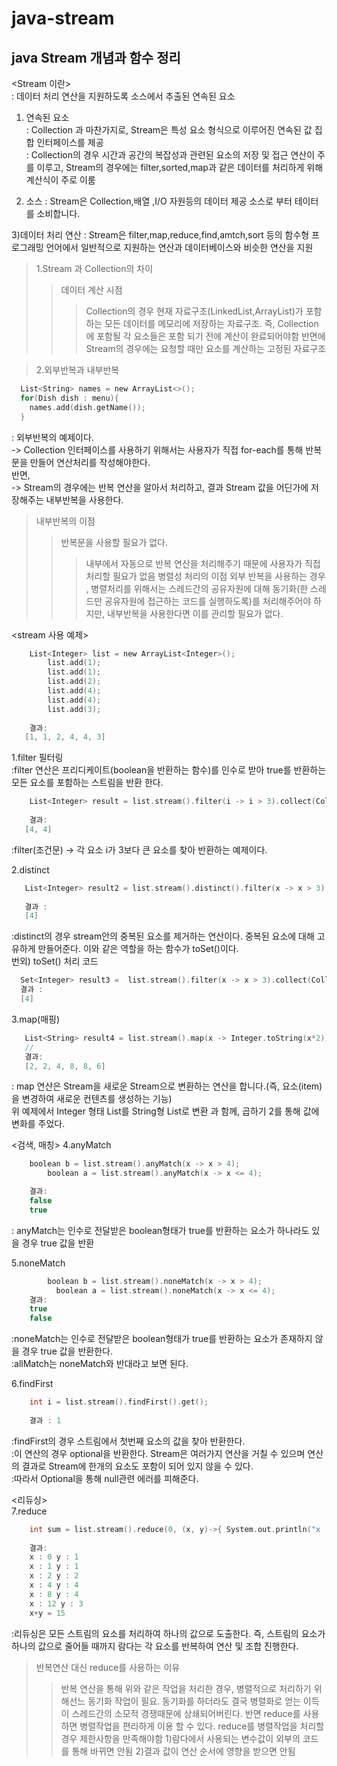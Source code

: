 # java-stream

## java Stream 개념과 함수 정리

<Stream 이란><br/>
: 데이터 처리 연산을 지원하도록 소스에서 추출된 연속된 요소

1) 연속된 요소 <br>
: Collection 과 마찬가지로, Stream은 특성 요소 형식으로 이루어진 연속된 값 집합 인터페이스를 제공 <br>
: Collection의 경우 시간과 공간의 복잡성과 관련된 요소의 저장 및 접근 연산이 주를 이루고, Stream의 경우에는 filter,sorted,map과 같은 데이터를 처리하게 위해 계산식이 주로 이룸 <br>

2) 소스
: Stream은 Collection,배열 ,I/O 자원등의 데이터 제공 소스로 부터 테이터를 소비합니다.<br>

3)데이터 처리 연산
: Stream은 filter,map,reduce,find,amtch,sort 등의 함수형 프로그래밍 언어에서 일반적으로 지원하는 연산과 데이터베이스와 비슷한 연산을 지원<br>

>1.Stream 과 Collection의 차이
>>데이터 계산 시점
>>>Collection의 경우 현재 자료구조(LinkedList,ArrayList)가 포함하는 모든 데이터를 메모리에 저장하는 자료구조. 즉, Collection에 포함될 각 요소들은 포함 되기 전에 계산이 완료되어야함
>>>반면에 Stream의 경우에는 요청할 때만 요소를 계산하는 고정된 자료구조

>2.외부반복과 내부반복
```c
  List<String> names = new ArrayList<>();
  for(Dish dish : menu){
    names.add(dish.getName());
  }
```
: 외부반복의 예제이다.<br>
-> Collection 인터페이스를 사용하기 위해서는 사용자가 직접 for-each를 통해 반복문을 만들어 연산처리를 작성해야한다.<br>
반면,<br>
-> Stream의 경우에는 반복 연산을 알아서 처리하고, 결과 Stream 값을 어딘가에 저장해주는 내부반복을 사용한다.<br>
> 내부반복의 이점
>> 반복문을 사용할 필요가 없다.
>>> 내부에서 자동으로 반복 연산을 처리해주기 때문에 사용자가 직접 처리할 필요가 없음
>> 병렬성 처리의 이점
>>> 외부 반복을 사용하는 경우 , 병렬처리를 위해서는 스레드간의 공유자원에 대해 동기화(한 스레드만 공유자원에 접근하는 코드를 실행하도록)를 처리해주어야 하지만, 내부반복을 사용한다면 
이를 관리할 필요가 없다.

<stream 사용 예제><br>
```C
  	List<Integer> list = new ArrayList<Integer>();
		list.add(1);
		list.add(1);
		list.add(2);
		list.add(4);
		list.add(4);
		list.add(3);
    
    결과:
   [1, 1, 2, 4, 4, 3]
```
1.filter 필터링<br>
:filter 연산은 프리디케이트(boolean을 반환하는 함수)를 인수로 받아 true를 반환하는 모든 요소를 포함하는 스트림을 반환 한다.<br>
```C
    List<Integer> result = list.stream().filter(i -> i > 3).collect(Collectors.toList());
    
    결과:
   [4, 4]
```
:filter(조건문) -> 각 요소 i가 3보다 큰 요소를 찾아 반환하는 예제이다.<br>

2.distinct<br>
```C
   List<Integer> result2 = list.stream().distinct().filter(x -> x > 3).collect(Collectors.toList());
   
   결과 : 
   [4]
```
:distinct의 경우 stream안의 중복된 요소를 제거하는 연산이다. 중복된 요소에 대해 고유하게 만들어준다. 이와 같은 역할을 하는 함수가 toSet()이다.<br>
번외) toSet() 처리 코드<br>
```C
  Set<Integer> result3 =  list.stream().filter(x -> x > 3).collect(Collectors.toSet());
  결과 : 
  [4]
```
3.map(매핑)<br>
```C
   List<String> result4 = list.stream().map(x -> Integer.toString(x*2)).collect(Collectors.toList());
   // 
   결과:
   [2, 2, 4, 8, 8, 6]
```
: map 연산은 Stream을 새로운 Stream으로 변환하는 연산을 합니다.(즉, 요소(item)을 변경하여 새로운 컨텐츠를 생성하는 기능)<br>
위 예제에서 Integer 형태 List를 String형 List로 변환 과 함께, 곱하기 2를 통해 값에 변화를 주었다.<br>

<검색, 매칭>
4.anyMatch<br>
```C
   	boolean b = list.stream().anyMatch(x -> x > 4);		
		boolean a = list.stream().anyMatch(x -> x <= 4);

    결과:
    false
    true
```
: anyMatch는 인수로 전달받은 boolean형태가 true를 반환하는 요소가 하나라도 있을 경우 true 값을 반환<br>

5.noneMatch<br>
```C
  		boolean b = list.stream().noneMatch(x -> x > 4);	
		  boolean a = list.stream().noneMatch(x -> x <= 4);
    결과:
    true
    false
```
:noneMatch는 인수로 전달받은 boolean형태가 true를 반환하는 요소가 존재하지 않을 경우 true 값을 반환한다.<br>
:allMatch는 noneMatch와 반대라고 보면 된다.<br>

6.findFirst<br>
```C
    int i = list.stream().findFirst().get();
    
    결과 : 1
```
:findFirst의 경우 스트림에서 첫번째 요소의 값을 찾아 반환한다.<br>
:이 연산의 경우 optional을 반환한다. Stream은 여러가지 연산을 거칠 수 있으며 연산의 결과로 Stream에 한개의 요소도 포함이 되어 있지 않을 수 있다.<br>
:따라서 Optional을 통해 null관련 에러를 피해준다.<br>

<리듀싱><br>
7.reduce
```C
    int sum = list.stream().reduce(0, (x, y)->{ System.out.println("x : "+x+" y : "+ y); return x+y;});
    
    결과:
    x : 0 y : 1
    x : 1 y : 1
    x : 2 y : 2
    x : 4 y : 4
    x : 8 y : 4
    x : 12 y : 3
    x+y = 15
```
:리듀싱은 모든 스트림의 요소를 처리하여 하나의 값으로 도출한다. 즉, 스트림의 요소가 하나의 값으로 줄어들 때까지 람다는 각 요소를 반복하여 연산 및 조합 진행한다.<br>

>반복연산 대신 reduce를 사용하는 이유
>>반복 연산을 통해 위와 같은 작업을 처리한 경우, 병렬적으로 처리하기 위해선느 동기화 작업이 필요. 동기화를 하더라도 결국 병렬화로 얻는 이득이 스레드간의 소모적 경쟁때문에
>>상쇄되어버린다. 반면 reduce를 사용하면 병렬작업을 편리하게 이용 할 수 있다.
>reduce를 병렬작업을 처리할 경우 제한사항을 만족해야함
>>1)람다에서 사용되는 변수값이 외부의 코드를 통해 바뀌면 안됨
>>2)결과 값이 연산 순서에 영향을 받으면 안됨
